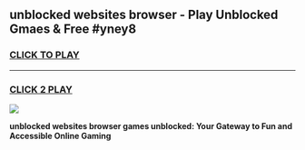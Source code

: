 
## unblocked websites browser - Play Unblocked Gmaes & Free #yney8
<h3>
<a href="https://news.freeplayer.one?title=unblocked_websites_browser&ref=24F">CLICK TO PLAY</a></h3>
<hr>

<h3>
<a href="https://news.freeplayer.one?title=unblocked_websites_browser&ref=24F">CLICK 2 PLAY</a>
  
</h3>

<a href="https://news.freeplayer.one?title=unblocked_websites_browser&ref=24F/"><img src="https://clearcache.store/games.png"></a>


**unblocked websites browser games unblocked: Your Gateway to Fun and Accessible Online Gaming**
